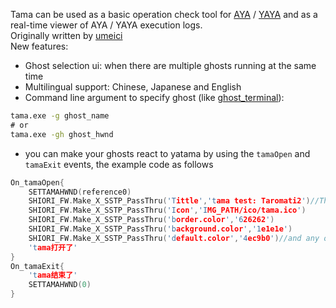 Tama can be used as a basic operation check tool for [AYA](http://umeici.onjn.jp/) / [YAYA](https://github.com/ponapalt/yaya-shiori) and as a real-time viewer of AYA / YAYA execution logs.  
Originally written by [umeici](http://umeici.onjn.jp/)  
New features:  
- Ghost selection ui: when there are multiple ghosts running at the same time  
- Multilingual support: Chinese, Japanese and English
- Command line argument to specify ghost (like [ghost_terminal](https://github.com/Taromati2/ghost_terminal)):  
```bat
tama.exe -g ghost_name
# or
tama.exe -gh ghost_hwnd
```
- you can make your ghosts react to yatama by using the `tamaOpen` and `tamaExit` events, the example code as follows  
```c
On_tamaOpen{
	SETTAMAHWND(reference0)
	SHIORI_FW.Make_X_SSTP_PassThru('Tittle','tama test: Taromati2')//These settings are all optional
	SHIORI_FW.Make_X_SSTP_PassThru('Icon','IMG_PATH/ico/tama.ico')
	SHIORI_FW.Make_X_SSTP_PassThru('border.color','626262')
	SHIORI_FW.Make_X_SSTP_PassThru('background.color','1e1e1e')
	SHIORI_FW.Make_X_SSTP_PassThru('default.color','4ec9b0')//and any other settings you can find in tama.txt
	'tama打开了'
}
On_tamaExit{
    'tama结束了'
    SETTAMAHWND(0)
}
```
